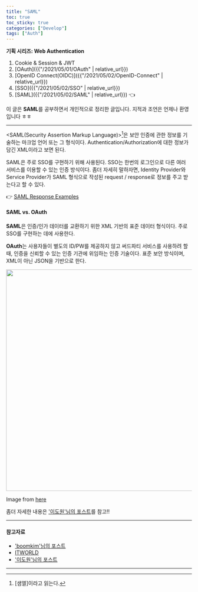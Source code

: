 ```yaml
---
title: "SAML"
toc: true
toc_sticky: true
categories: ["Develop"]
tags: ["Auth"]
---
```


<div class="notice" markdown="1">

**기획 시리즈: Web Authentication**

1. Cookie & Session & JWT
2. [OAuth]({{"/2021/05/01/OAuth" | relative_url}})
3. [OpenID Connect(OIDC)]({{"/2021/05/02/OpenID-Connect" | relative_url}})
4. [SSO]({{"/2021/05/02/SSO" | relative_url}})
5. [SAML]({{"/2021/05/02/SAML" | relative_url}}) 👈

</div>

이 글은 **SAML**를 공부하면서 개인적으로 정리한 글입니다. 지적과 조언은 언제나 환영입니다 ㅎㅎ

<hr/>

\<SAML(Security Assertion Markup Language)\>[^1]은 <span class="half_HL">보안 인증에 관한 정보를 기술하는 마크업 언어 또는 그 형식</span>이다. Authentication/Authorization에 대한 정보가 담긴 XML이라고 보면 된다.

SAML은 주로 SSO를 구현하기 위해 사용된다. SSO는 한번의 로그인으로 다른 여러 서비스를 이용할 수 있는 인증 방식이다. 좀더 자세히 말하자면, Identity Provider와 Service Provider가 SAML 형식으로 작성된 request / response로 정보를 주고 받는다고 할 수 있다.

👉 [SAML Response Examples](https://www.samltool.com/generic_sso_res.php)


#### SAML vs. OAuth

**SAML**은 인증/인가 데이터를 교환하기 위한 XML 기반의 표준 데이터 형식이다. 주로 SSO를 구현하는 데에 사용한다.

**OAuth**는 사용자들이 별도의 ID/PW를 제공하지 않고 써드파티 서비스를 사용하려 할 때, 인증을 신뢰할 수 있는 인증 기관에 위임하는 인증 기술이다. 표준 보안 방식이며, XML이 아닌 JSON을 기반으로 한다.

<div class="img-wrapper">
<img src="https://leedo1982.github.io/post-img/2018-10-09/diff_saml_oauth_term.jpg" width="600px">
<p>Image from <a href="https://leedo1982.github.io/blog/2018/10/09/Saml-Oauth/">here</a></p>
</div>

좀더 자세한 내용은 ['이도원'님의 포스트](https://leedo1982.github.io/blog/2018/10/09/Saml-Oauth/)를 참고!!

<hr/>

#### 참고자료

- ['boomkim'님의 포스트](https://boomkim.github.io/2018/07/11/rough-draft-of-saml/)
- [ITWORLD](https://www.itworld.co.kr/news/108736)
- ['이도원'님의 포스트](https://leedo1982.github.io/blog/2018/10/09/Saml-Oauth/)

<hr/>

[^1]: [샘엘]이라고 읽는다.